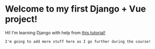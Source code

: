 # Welcome to my first Django + Vue project!

Hi! I'm learning Django with help from [this tutorial!](https://scotch.io/tutorials/building-a-universal-application-with-nuxtjs-and-django)
```
I'm going to add more stuff here as I go further during the course!
```
